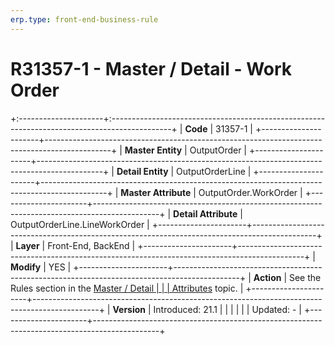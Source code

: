 ```yaml
---
erp.type: front-end-business-rule
---
```


# R31357-1 - Master / Detail - Work Order
+:---------------------+:---------------------------------------------------------------------------------------------+
| **Code**             | 31357-1                                                                                      |
+----------------------+----------------------------------------------------------------------------------------------+
| **Master Entity**    | OutputOrder                                                                                  |
+----------------------+----------------------------------------------------------------------------------------------+
| **Detail Entity**    | OutputOrderLine                                                                              |
+----------------------+----------------------------------------------------------------------------------------------+
| **Master Attribute** | OutputOrder.WorkOrder                                                                        |
+----------------------+----------------------------------------------------------------------------------------------+
| **Detail Attribute** | OutputOrderLine.LineWorkOrder                                                                |
+----------------------+----------------------------------------------------------------------------------------------+
| **Layer**            | Front-End, BackEnd                                                                           |
+----------------------+----------------------------------------------------------------------------------------------+
| **Modify**           | YES                                                                                          |
+----------------------+----------------------------------------------------------------------------------------------+
| **Action**           | See the Rules section in the [Master / Detail                                                |
|                      | Attributes](https://confluence.erp.net/pages/viewpage.action?pageId=2523212) topic.          |
+----------------------+----------------------------------------------------------------------------------------------+
| **Version**          | Introduced: 21.1                                                                             |
|                      |                                                                                              |
|                      | Updated: -                                                                                   |
+----------------------+----------------------------------------------------------------------------------------------+
